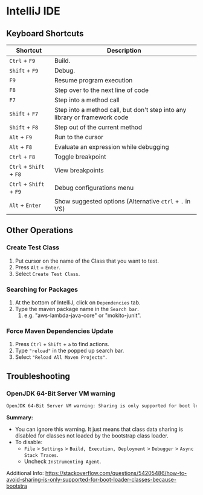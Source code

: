 # IntelliJ IDE

## Keyboard Shortcuts

| Shortcut                | Description                                                                |
| ----------------------- | -------------------------------------------------------------------------- |
| `Ctrl` + `F9`           | Build.                                                                     |
| `Shift` + `F9`          | Debug.                                                                     |
| `F9`                    | Resume program execution                                                   |
| `F8`                    | Step over to the next line of code                                         |
| `F7`                    | Step into a method call                                                    |
| `Shift` + `F7`          | Step into a method call, but don't step into any library or framework code |
| `Shift` + `F8`          | Step out of the current method                                             |
| `Alt` + `F9`            | Run to the cursor                                                          |
| `Alt` + `F8`            | Evaluate an expression while debugging                                     |
| `Ctrl` + `F8`           | Toggle breakpoint                                                          |
| `Ctrl` + `Shift` + `F8` | View breakpoints                                                           |
| `Ctrl` + `Shift` + `F9` | Debug configurations menu                                                  |
| `Alt` + `Enter`         | Show suggested options (Alternative `ctrl` + `.` in VS)                    |

## Other Operations

### Create Test Class

1. Put cursor on the name of the Class that you want to test.
2. Press `Alt` + `Enter`.
3. Select `Create Test Class`.

### Searching for Packages

1. At the bottom of IntelliJ, click on `Dependencies` tab.
2. Type the maven package name in the `Search bar`.
    1. e.g. "aws-lambda-java-core" or "mokito-junit".

### Force Maven Dependencies Update

1. Press `Ctrl` + `Shift` + `a` to find actions.
2. Type `"reload"` in the popped up search bar.
3. Select `"Reload All Maven Projects"`.

## Troubleshooting

### OpenJDK 64-Bit Server VM warning

```sh title="Error in 'Run' window"
OpenJDK 64-Bit Server VM warning: Sharing is only supported for boot loader classes because bootstrap classpath has been appended
```

**Summary:**

- You can ignore this warning. It just means that class data sharing is disabled for classes not loaded by the bootstrap class loader.
- To disable:
    - `File` > `Settings` > `Build, Execution, Deployment` > `Debugger` > `Async Stack Traces`.
    - Uncheck `Instrumenting Agent`.

Additional Info: <https://stackoverflow.com/questions/54205486/how-to-avoid-sharing-is-only-supported-for-boot-loader-classes-because-bootstra>
